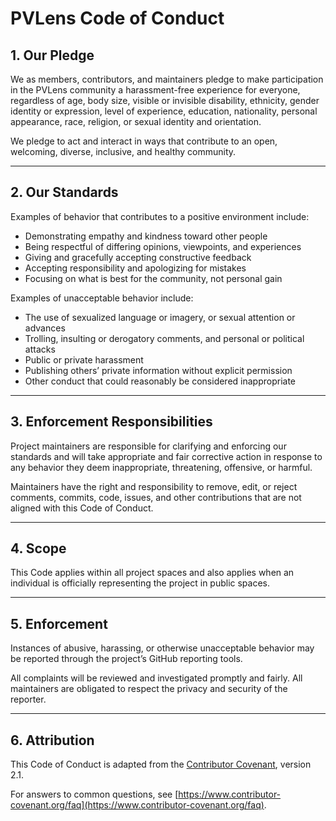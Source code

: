 # PVLens Code of Conduct

## 1. Our Pledge
We as members, contributors, and maintainers pledge to make participation in the PVLens community a harassment-free experience for everyone, regardless of age, body size, visible or invisible disability, ethnicity, gender identity or expression, level of experience, education, nationality, personal appearance, race, religion, or sexual identity and orientation.

We pledge to act and interact in ways that contribute to an open, welcoming, diverse, inclusive, and healthy community.

---

## 2. Our Standards
Examples of behavior that contributes to a positive environment include:

* Demonstrating empathy and kindness toward other people
* Being respectful of differing opinions, viewpoints, and experiences
* Giving and gracefully accepting constructive feedback
* Accepting responsibility and apologizing for mistakes
* Focusing on what is best for the community, not personal gain

Examples of unacceptable behavior include:

* The use of sexualized language or imagery, or sexual attention or advances
* Trolling, insulting or derogatory comments, and personal or political attacks
* Public or private harassment
* Publishing others’ private information without explicit permission
* Other conduct that could reasonably be considered inappropriate

---

## 3. Enforcement Responsibilities
Project maintainers are responsible for clarifying and enforcing our standards and will take appropriate and fair corrective action in response to any behavior they deem inappropriate, threatening, offensive, or harmful.

Maintainers have the right and responsibility to remove, edit, or reject comments, commits, code, issues, and other contributions that are not aligned with this Code of Conduct.

---

## 4. Scope
This Code applies within all project spaces and also applies when an individual is officially representing the project in public spaces.

---

## 5. Enforcement
Instances of abusive, harassing, or otherwise unacceptable behavior may be reported through the project’s GitHub reporting tools.

All complaints will be reviewed and investigated promptly and fairly. All maintainers are obligated to respect the privacy and security of the reporter.

---

## 6. Attribution
This Code of Conduct is adapted from the [Contributor Covenant](https://www.contributor-covenant.org), version 2.1.

For answers to common questions, see [https://www.contributor-covenant.org/faq](https://www.contributor-covenant.org/faq).
